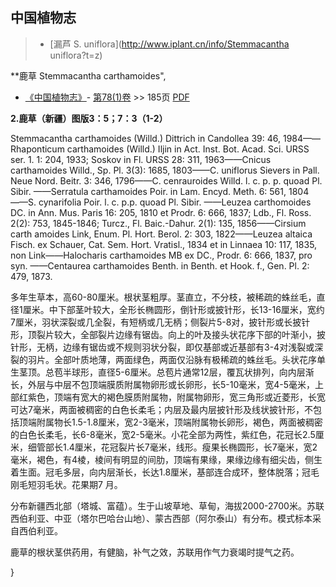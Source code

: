 
## 中国植物志

> * [漏芦  S.  uniflora](http://www.iplant.cn/info/Stemmacantha uniflora?t=z)


**鹿草 Stemmacantha carthamoides",



* [《中国植物志》](http://www.iplant.cn/frps)- [第78(1)卷](http://www.iplant.cn/frps/vol/78(1)) >> 185页 [PDF](http://www.iplant.cn/frps/pdf/78(1)/185.PDF)


**2.鹿草（新疆）图版3：5；7：3（1-2）**

Stemmacantha carthamoides (Willd.) Dittrich in Candollea 39: 46, 1984——Rhaponticum carthamoides (Willd.) Iljin in Act. Inst. Bot. Acad. Sci. URSS ser. 1. 1: 204, 1933; Soskov in Fl. URSS 28: 311, 1963——Cnicus carthamoides Willd., Sp. Pl. 3(3): 1685, 1803——C. uniflorus Sievers in Pall. Neue Nord. Beitr. 3: 346, 1796——C. cenrauroides Willd. l. c. p. p. quoad Pl. Sibir. ——Serratula carthamoides Poir. in Lam. Encyd. Meth. 6: 561, 1804——S. cynarifolia Poir. l. c. p.p. quoad Pl. Sibir. ——Leuzea carthomoides DC. in Ann. Mus. Paris 16: 205, 1810 et Prodr. 6: 666, 1837; Ldb., Fl. Ross. 2(2): 753, 1845-1846; Turcz., Fl. Baic.-Dahur. 2(1): 135, 1856——Cirsium carth amoides Link, Enum. Pl. Hort. Berol. 2: 303, 1822——Leuzea altaica Fisch. ex Schauer, Cat. Sem. Hort. Vratisl., 1834 et in Linnaea 10: 117, 1835, non Link——Halocharis carthamoides MB ex DC., Prodr. 6: 666, 1837, pro syn. ——Centaurea carthamoides Benth. in Benth. et Hook. f., Gen. Pl. 2: 479, 1873.

多年生草本，高60-80厘米。根状茎粗厚。茎直立，不分枝，被稀疏的蛛丝毛，直径1厘米。中下部茎叶较大，全形长椭圆形，倒针形或披针形，长13-16厘米，宽约7厘米，羽状深裂或几全裂，有短柄或几无柄；侧裂片5-8对，披针形或长披针形，顶裂片较大，全部裂片边缘有锯齿。向上的叶及接头状花序下部的叶渐小，披针形，无柄，边缘有锯齿或不规则羽状分裂，即仅基部或近基部有3-4对浅裂或深裂的羽片。全部叶质地薄，两面绿色，两面仅沿脉有极稀疏的蛛丝毛。头状花序单生茎顶。总苞半球形，直径5-6厘米。总苞片通常12层，覆瓦状排列，向内层渐长，外层与中层不包顶端膜质附属物卵形或长卵形，长5-10毫米，宽4-5毫米，上部红紫色，顶端有宽大的褐色膜质附属物，附属物卵形，宽三角形或近菱形，长宽可达7毫米，两面被稠密的白色长柔毛；内层及最内层披针形及线状披针形，不包括顶端附属物长1.5-1.8厘米，宽2-3毫米，顶端附属物长卵形，褐色，两面被稠密的白色长柔毛，长6-8毫米，宽2-5毫米。小花全部为两性，紫红色，花冠长2.5厘米，细管部长1.4厘米，花冠裂片长7毫米，线形。瘦果长椭圆形，长7毫米，宽2毫米，褐色，有4棱，棱间有明显的间肋，顶端有果缘，果缘边缘有细尖齿，侧生着生面。冠毛多层，向内层渐长，长达1.8厘米，基部连合成环，整体脱落；冠毛刚毛短羽毛状。花果期7 月。

分布新疆西北部（塔城、富蕴）。生于山坡草地、草甸，海拔2000-2700米。苏联西伯利亚、中亚（塔尔巴哈台山地）、蒙古西部（阿尔泰山）有分布。模式标本采自西伯利亚。

鹿草的根状茎供药用，有健脑，补气之效，苏联用作气力衰竭时提气之药。



}